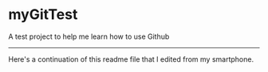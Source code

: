 # myGitTest
A test project to help me learn how to use Github

--------------------

Here's a continuation of this readme file that I edited from my smartphone.
